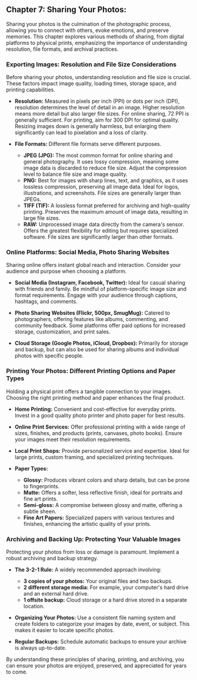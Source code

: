 ## Chapter 7: Sharing Your Photos:

Sharing your photos is the culmination of the photographic process, allowing you to connect with others, evoke emotions, and preserve memories.  This chapter explores various methods of sharing, from digital platforms to physical prints, emphasizing the importance of understanding resolution, file formats, and archival practices.


### Exporting Images: Resolution and File Size Considerations

Before sharing your photos, understanding resolution and file size is crucial. These factors impact image quality, loading times, storage space, and printing capabilities.

* **Resolution:** Measured in pixels per inch (PPI) or dots per inch (DPI), resolution determines the level of detail in an image. Higher resolution means more detail but also larger file sizes.  For online sharing, 72 PPI is generally sufficient. For printing, aim for 300 DPI for optimal quality.  Resizing images down is generally harmless, but enlarging them significantly can lead to pixelation and a loss of clarity.

* **File Formats:** Different file formats serve different purposes.
    * **JPEG (JPG):** The most common format for online sharing and general photography.  It uses lossy compression, meaning some image data is discarded to reduce file size.  Adjust the compression level to balance file size and image quality.
    * **PNG:**  Best for images with sharp lines, text, and graphics, as it uses lossless compression, preserving all image data.  Ideal for logos, illustrations, and screenshots. File sizes are generally larger than JPEGs.
    * **TIFF (TIF):**  A lossless format preferred for archiving and high-quality printing.  Preserves the maximum amount of image data, resulting in large file sizes.
    * **RAW:**  Unprocessed image data directly from the camera's sensor.  Offers the greatest flexibility for editing but requires specialized software.  File sizes are significantly larger than other formats.


### Online Platforms: Social Media, Photo Sharing Websites

Sharing online offers instant global reach and interaction.  Consider your audience and purpose when choosing a platform.

* **Social Media (Instagram, Facebook, Twitter):** Ideal for casual sharing with friends and family.  Be mindful of platform-specific image size and format requirements.  Engage with your audience through captions, hashtags, and comments.

* **Photo Sharing Websites (Flickr, 500px, SmugMug):** Catered to photographers, offering features like albums, commenting, and community feedback. Some platforms offer paid options for increased storage, customization, and print sales.

* **Cloud Storage (Google Photos, iCloud, Dropbox):**  Primarily for storage and backup, but can also be used for sharing albums and individual photos with specific people.


### Printing Your Photos: Different Printing Options and Paper Types

Holding a physical print offers a tangible connection to your images.  Choosing the right printing method and paper enhances the final product.

* **Home Printing:**  Convenient and cost-effective for everyday prints.  Invest in a good quality photo printer and photo paper for best results.

* **Online Print Services:**  Offer professional printing with a wide range of sizes, finishes, and products (prints, canvases, photo books).  Ensure your images meet their resolution requirements.

* **Local Print Shops:**  Provide personalized service and expertise.  Ideal for large prints, custom framing, and specialized printing techniques.

* **Paper Types:**
    * **Glossy:** Produces vibrant colors and sharp details, but can be prone to fingerprints.
    * **Matte:** Offers a softer, less reflective finish, ideal for portraits and fine art prints.
    * **Semi-gloss:** A compromise between glossy and matte, offering a subtle sheen.
    * **Fine Art Papers:**  Specialized papers with various textures and finishes, enhancing the artistic quality of your prints.



### Archiving and Backing Up: Protecting Your Valuable Images

Protecting your photos from loss or damage is paramount. Implement a robust archiving and backup strategy.

* **The 3-2-1 Rule:** A widely recommended approach involving:
    * **3 copies of your photos:**  Your original files and two backups.
    * **2 different storage media:**  For example, your computer's hard drive and an external hard drive.
    * **1 offsite backup:**  Cloud storage or a hard drive stored in a separate location.

* **Organizing Your Photos:**  Use a consistent file naming system and create folders to categorize your images by date, event, or subject.  This makes it easier to locate specific photos.

* **Regular Backups:** Schedule automatic backups to ensure your archive is always up-to-date.


By understanding these principles of sharing, printing, and archiving, you can ensure your photos are enjoyed, preserved, and appreciated for years to come.
